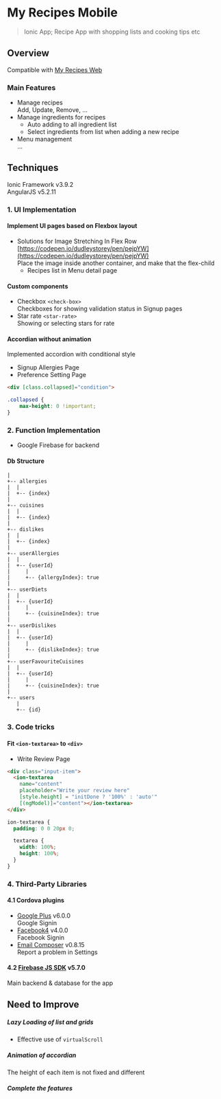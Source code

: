 My Recipes Mobile
======

> Ionic App; Recipe App with shopping lists and cooking tips etc

## Overview
Compatible with [My Recipes Web](https://github.com/highjump0615/MyRecipes_Web)

### Main Features
- Manage recipes  
Add, Update, Remove, ...  
- Manage ingredients for recipes  
  - Auto adding to all ingredient list  
  - Select ingredients from list when adding a new recipe
- Menu management  
...  
 
## Techniques 
Ionic Framework v3.9.2  
AngularJS v5.2.11  
### 1. UI Implementation  
#### Implement UI pages based on Flexbox layout
- Solutions for Image Stretching In Flex Row  
[https://codepen.io/dudleystorey/pen/pejpYW](https://codepen.io/dudleystorey/pen/pejpYW)  
Place the image inside another container, and make that the flex-child  
  - Recipes list in Menu detail page  

#### Custom components
- Checkbox ``<check-box>``  
Checkboxes for showing validation status in Signup pages
- Star rate ``<star-rate>``  
Showing or selecting stars for rate

#### Accordian without animation  
Implemented accordion with conditional style  
- Signup Allergies Page  
- Preference Setting Page  
```html
<div [class.collapsed]="condition">
```
```css
.collapsed {
	max-height: 0 !important;
}
```
  
### 2. Function Implementation
- Google Firebase for backend

#### Db Structure
```
|
+-- allergies
|  |
|  +-- {index}
|
+-- cuisines
|  |
|  +-- {index}
|
+-- dislikes
|  |
|  +-- {index}
|    
+-- userAllergies
|  |
|  +-- {userId}
|     |
|     +-- {allergyIndex}: true
|
+-- userDiets
|  |
|  +-- {userId}
|     |
|     +-- {cuisineIndex}: true
|
+-- userDislikes
|  |
|  +-- {userId}
|     |
|     +-- {dislikeIndex}: true
|
+-- userFavouriteCuisines
|  |
|  +-- {userId}
|     |
|     +-- {cuisineIndex}: true
|
+-- users
   |
   +-- {id}
```

### 3. Code tricks  
#### Fit ``<ion-textarea>`` to ``<div>``  
- Write Review Page
```html  
<div class="input-item">
  <ion-textarea
    name="content"
    placeholder="Write your review here"
    [style.height] = "initDone ? '100%' : 'auto'"
    [(ngModel)]="content"></ion-textarea>
</div>
```  
```css
ion-textarea {
  padding: 0 0 20px 0;

  textarea {
    width: 100%;
    height: 100%;
  }
}
```

### 4. Third-Party Libraries
#### 4.1 Cordova plugins
- [Google Plus](https://github.com/EddyVerbruggen/cordova-plugin-googleplus) v6.0.0  
Google Signin
- [Facebook4](https://github.com/jeduan/cordova-plugin-facebook4#readme) v4.0.0  
Facebook Signin
- [Email Composer](https://github.com/katzer/cordova-plugin-email-composer) v0.8.15  
Report a problem in Settings

#### 4.2 [Firebase JS SDK](https://github.com/firebase/firebase-js-sdk) v5.7.0  
Main backend & database for the app


## Need to Improve
##### Lazy Loading of list and grids  
- Effective use of ``virtualScroll``

##### Animation of accordian  
The height of each item is not fixed and different  

##### Complete the features
